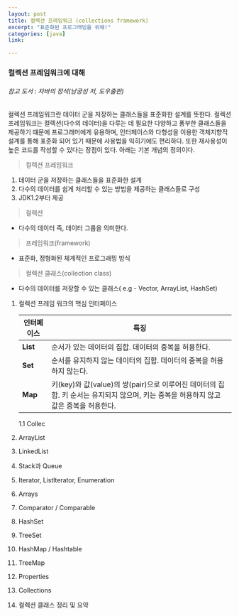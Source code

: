 ```yaml
---
layout: post
title: 컬렉션 프레임워크 (collections framework)
excerpt: "표준화된 프로그래밍을 위해!"
categories: [java]
link: 

---
```


### 컬렉션 프레임워크에 대해

###### 참고 도서 : 자바의 정석(남궁성 저, 도우출판)

컬렉션 프레임워크란 데이터 군을 저장하는 클래스들을 표준화한 설계를 뜻한다. 컬렉션 프레임워크는 컬렉션(다수의 데이터)을 다루는 데 필요한 다양하고 풍부한 클래스들을 제공하기 떄문에 프로그래머에게 유용하며, 인터페이스와 다형성을 이용한 객체지향적 설계를 통해 표준화 되어 있기 때문에 사용법을 익히기에도 편리하다. 또한 재사용성이 높은 코드를 작성할 수 있다는 장점이 있다. 아래는 기본 개념의 정의이다.

> 컬렉션 프레임워크
1. 데이터 군을 저장하는 클래스들을 표준화한 설계
2. 다수의 데이터를 쉽게 처리할 수 있는 방법을 제공하는 클래스들로 구성
3. JDK1.2부터 제공

> 컬렉션
* 다수의 데이터 즉, 데이터 그룹을 의미한다.

> 프레임워크(framework)
* 표준화, 정형화된 체계적인 프로그래밍 방식

> 컬렉션 클래스(collection class)
* 다수의 데이터를 저장할 수 있는 클래스( e.g - Vector, ArrayList, HashSet)

1. 컬렉션 프레임 워크의 핵심 인터페이스

    |  <center>인터페이스</center> |  <center>특징</center> |
    |:--------|:--------|
    |**List** |순서가 있는 데이터의 집합. 데이터의 중복을 허용한다.|
    |**Set** |순서를 유지하지 않는 데이터의 집합. 데이터의 중복을 허용하지 않는다.|
    |**Map** |키(key)와 값(value)의 쌍(pair)으로 이루어진 데이터의 집합. 키 순서는 유지되지 않으며, 키는 중복을 허용하지 않고 값은 중복을 허용한다.|

    1.1 Collec
    
2. ArrayList
3. LinkedList
4. Stack과 Queue
5. Iterator, Listlterator, Enumeration
6. Arrays
7. Comparator / Comparable
8. HashSet
9. TreeSet
10. HashMap / Hashtable
11. TreeMap
12. Properties
13. Collections
14. 컬렉션 클래스 정리 및 요약






